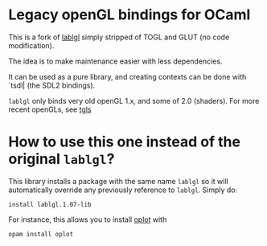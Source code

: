 # Legacy openGL bindings for OCaml

This is a fork of [lablgl](https://github.com/garrigue/lablgl) simply
stripped of TOGL and GLUT (no code modification).

The idea is to make maintenance easier with less dependencies.

It can be used as a pure library, and creating contexts can be done
with `tsdl| (the SDL2 bindings).

`lablgl` only binds very old openGL 1.x, and some of 2.0 (shaders). For more recent openGLs, see [tgls](https://github.com/dbuenzli/tgls)

# How to use this one instead of the original `lablgl`?

This library installs a package with the same name `lablgl` so it will
automatically override any previously reference to `lablgl`. Simply
do:

``` opam pin add https://github.com/sanette/lablgl-lib.git opam
install lablgl.1.07-lib
```

For instance, this allows you to install [oplot](https://github.com/sanette/oplot) with
```
opam install oplot
```

